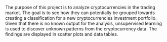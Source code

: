 The purpose of this project is to analyze cryptocurrencies in the trading market. The goal is to see how they can potentially be grouped towards creating a classification for a new cryptocurrencies investment portfolio. Given that there is no known output for the analysis, unsupervised learning is used to discover unknown patterns from the cryptocurrency data. The findings are displayed in scatter plots and data tables.
